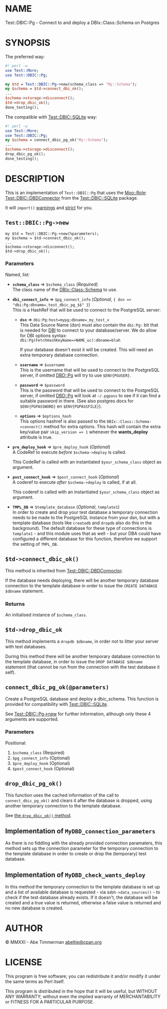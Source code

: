 # NAME

Test::DBIC::Pg - Connect to and deploy a DBIx::Class::Schema on Postgres

# SYNOPSIS

The preferred way:
```perl
#! perl -w
use Test::More;
use Test::DBIC::Pg;

my $td = Test::DBIC::Pg->new(schema_class => 'My::Schema');
my $schema = $td->connect_dbi_ok();
...
$schema->storage->disconnect();
$td->drop_dbic_ok();
done_testing();
```
The compatible with [Test::DBIC::SQLite](https://metacpan.org/pod/Test%3A%3ADBIC%3A%3ASQLite) way:
```perl
#! perl -w
use Test::More;
use Test::DBIC::Pg;
my $schema = connect_dbic_pg_ok('My::Schema');
...
$schema->storage->disconnect();
drop_dbic_pg_ok();
done_testing();
```

# DESCRIPTION

This is an implementation of `Test::DBIC::Pg` that uses the [Moo::Role](https://metacpan.org/pod/Moo%3A%3ARole):
[Test::DBIC::DBDConnector](https://metacpan.org/pod/Test%3A%3ADBIC%3A%3ADBDConnector) from the [Test::DBIC::SQLite](https://metacpan.org/pod/Test%3A%3ADBIC%3A%3ASQLite) package.

It will `import()` [warnings](https://metacpan.org/pod/warnings) and [strict](https://metacpan.org/pod/strict) for you.

## `Test::DBIC::Pg->new`

    my $td = Test::DBIC::Pg->new(%parameters);
    my $schema = $td->connect_dbic_ok();
    ...
    $schema->storage->disconnect();
    $td->drop_dbic_ok();

### Parameters

Named, list:

- **`schema_class`** => `$schema_class` (_Required_)  
    The class name of the [DBIx::Class::Schema](https://metacpan.org/pod/DBIx%3A%3AClass%3A%3ASchema) to use.

- **`dbi_connect_info`** => `$pg_connect_info` (_Optional_,
`{ dsn => "dbi:Pg:dbname=_test_dbic_pg_$$" }`)  
    This is a HashRef that will be used to connect to the PostgreSQL server:

    - **`dsn`** => `dbi:Pg:host=mypg;dbname=_my_test_x`  
        This Data Source Name (dsn) must also contain the `dbi:Pg:` bit that is needed
        for [DBI](https://metacpan.org/pod/DBI) to connect to your database/server.
        We do allow for DBI options syntax: `dbi:Pg(FetchHashKeyName=>NAME_uc):dbname=blah`

        If your database doesn't exist it will be created. This will need an extra
        temporary database connection.

    - **`username`** => `$username`  
        This is the username that will be used to connect to the PostgreSQL server, if
        omitted [DBD::Pg](https://metacpan.org/pod/DBD%3A%3APg) will try to use `$ENV{PGUSER}`.

    - **`password`** => `$password`  
        This is the password that will be used to connect to the PostgreSQL
        server, if omitted [DBD::Pg](https://metacpan.org/pod/DBD%3A%3APg) will
        look at `~/.pgpass` to see if it can find a suitable password in there.
        (See also postgres docs for `$ENV{PGPASSWORD}` en `$ENV{PGPASSFILE}`).

    - **`options`** => `$options_hash`  
        This options hashref is also passed to the
        `DBIx::Class::Schema->connect()` method for extra options. This hash
        will contain the extra key/value pair `skip_version => 1` whenever the
        **wants\_deploy** attribute is true.

- **`pre_deploy_hook`** => `$pre_deploy_hook` (_Optional_)  
    A CodeRef to execute _before_ `$schema->deploy` is called.

    This CodeRef is called with an instantiated `$your_schema_class` object as argument.

- **`post_connect_hook`** => `$post_connect_hook` (_Optional_)  
    A coderef to execute _after_ `$schema->deploy` is called, if at all.

    This coderef is called with an instantiated `$your_schema_class` object as argument.

- **`TMPL_DB`** => `$template_database` (_Optional_, `template1`)  
    In order to create and drop your test database a temporary connection needs to
    be made to the PostgreSQL instance from your dsn, but with a template database
    (tools like `createdb` and `dropdb` also do this in the background).
    The default database for these type of connections is `template1` - and this
    module uses that as well - but your DBA could have configured a different
    database for this function, therefore we support the setting of `TMPL_DB`.

## `$td->connect_dbic_ok()`

This method is inherited from [Test::DBIC::DBDConnoctor](https://metacpan.org/pod/Test%3A%3ADBIC%3A%3ADBDConnoctor).

If the database needs deploying, there will be another temporary database
connection to the template database in order to issue the `CREATE DATABASE
$dbname` statement.

### Returns

An initialised instance of `$schema_class`.

## `$td->drop_dbic_ok`

This method implements a `dropdb $dbname`, in order not to litter your
server with test databases.

During this method there will be another temporary database connection to the
template database, in order to issue the `DROP DATABASE $dbname` statement
(that cannot be run from the connection with the test database it self).

## `connect_dbic_pg_ok(@parameters)`

Create a PostgreSQL database and deploy a dbic\_schema. This function is provided
for compatibility with [Test::DBIC::SQLite](https://metacpan.org/pod/Test%3A%3ADBIC%3A%3ASQLite).

See [Test::DBIC::Pg->new](#test-dbic-pg-new) for further information,
although only these 4 arguments are supported.

### Parameters

Positional:

1. `$schema_class` (Required)
2. `$pg_connect_info` (Optional)
3. `$pre_deploy_hook` (Optional)
4. `$post_connect_hook` (Optional)

## `drop_dbic_pg_ok()`

This function uses the cached information of the call to `connect_dbic_pg_ok()`
and clears it after the database is dropped, using another temporary connection
to the template database.

See [the `drop_dbic_ok()` method](#td-drop_dbic_ok).

## Implementation of `MyDBD_connection_parameters`

As there is no fiddling with the already provided connection paramaters, this
method sets up the connection parameter for the temporary connection to the
template database in order to create or drop the (temporary) test database.

## Implementation of `MyDBD_check_wants_deploy`

In this method the temporary connection to the template database is set up and a
list of available database is requested - via `$dbh->data_sources()` - to
check if the test database already exists. If it doesn't, the database will be
created and a true value is returned, otherwise a false value is returned and no
new database is created.

# AUTHOR

© MMXXI - Abe Timmerman <abeltje@cpan.org>

# LICENSE

This program is free software; you can redistribute it and/or modify
it under the same terms as Perl itself.

This program is distributed in the hope that it will be useful,
but WITHOUT ANY WARRANTY; without even the implied warranty of
MERCHANTABILITY or FITNESS FOR A PARTICULAR PURPOSE.
